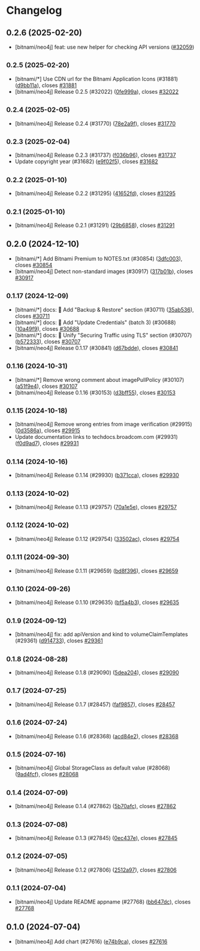 # Changelog

## 0.2.6 (2025-02-20)

* [bitnami/neo4j] feat: use new helper for checking API versions ([#32059](https://github.com/bitnami/charts/pull/32059))

## <small>0.2.5 (2025-02-20)</small>

* [bitnami/*] Use CDN url for the Bitnami Application Icons (#31881) ([d9bb11a](https://github.com/bitnami/charts/commit/d9bb11a9076b9bfdcc70ea022c25ef50e9713657)), closes [#31881](https://github.com/bitnami/charts/issues/31881)
* [bitnami/neo4j] Release 0.2.5 (#32022) ([0fe999a](https://github.com/bitnami/charts/commit/0fe999af5041f466a4b0913670c16adf766ef693)), closes [#32022](https://github.com/bitnami/charts/issues/32022)

## <small>0.2.4 (2025-02-05)</small>

* [bitnami/neo4j] Release 0.2.4 (#31770) ([78e2a9f](https://github.com/bitnami/charts/commit/78e2a9f8451f8f159f3d1768080205ba784b686b)), closes [#31770](https://github.com/bitnami/charts/issues/31770)

## <small>0.2.3 (2025-02-04)</small>

* [bitnami/neo4j] Release 0.2.3 (#31737) ([f036b96](https://github.com/bitnami/charts/commit/f036b96e358ae1674322806a7f76a54ec57a7595)), closes [#31737](https://github.com/bitnami/charts/issues/31737)
* Update copyright year (#31682) ([e9f02f5](https://github.com/bitnami/charts/commit/e9f02f5007068751f7eb2270fece811e685c99b6)), closes [#31682](https://github.com/bitnami/charts/issues/31682)

## <small>0.2.2 (2025-01-10)</small>

* [bitnami/neo4j] Release 0.2.2 (#31295) ([41652fd](https://github.com/bitnami/charts/commit/41652fdf0e09f2f5ddcc22fd9ddaf61dcc5c2648)), closes [#31295](https://github.com/bitnami/charts/issues/31295)

## <small>0.2.1 (2025-01-10)</small>

* [bitnami/neo4j] Release 0.2.1 (#31291) ([29b6858](https://github.com/bitnami/charts/commit/29b6858ada26369db629e3c0215ab8ebe97411a4)), closes [#31291](https://github.com/bitnami/charts/issues/31291)

## 0.2.0 (2024-12-10)

* [bitnami/*] Add Bitnami Premium to NOTES.txt (#30854) ([3dfc003](https://github.com/bitnami/charts/commit/3dfc00376df6631f0ce54b8d440d477f6caa6186)), closes [#30854](https://github.com/bitnami/charts/issues/30854)
* [bitnami/neo4j] Detect non-standard images (#30917) ([317b01b](https://github.com/bitnami/charts/commit/317b01bed1fcd1c13f77a38295ea19d40cfbd34d)), closes [#30917](https://github.com/bitnami/charts/issues/30917)

## <small>0.1.17 (2024-12-09)</small>

* [bitnami/*] docs: :memo: Add "Backup & Restore" section (#30711) ([35ab536](https://github.com/bitnami/charts/commit/35ab5363741e7548f4076f04da6e62d10153c60c)), closes [#30711](https://github.com/bitnami/charts/issues/30711)
* [bitnami/*] docs: :memo: Add "Update Credentials" (batch 3) (#30688) ([10a49f9](https://github.com/bitnami/charts/commit/10a49f9ff2db1d9d11a6edd1c40a9f61803241bc)), closes [#30688](https://github.com/bitnami/charts/issues/30688)
* [bitnami/*] docs: :memo: Unify "Securing Traffic using TLS" section (#30707) ([b572333](https://github.com/bitnami/charts/commit/b57233336e4fe9af928ecb4f2a5f334011efb1bc)), closes [#30707](https://github.com/bitnami/charts/issues/30707)
* [bitnami/neo4j] Release 0.1.17 (#30841) ([d67bdde](https://github.com/bitnami/charts/commit/d67bdde9423969d62ad7d95771c779b6aeb55989)), closes [#30841](https://github.com/bitnami/charts/issues/30841)

## <small>0.1.16 (2024-10-31)</small>

* [bitnami/*] Remove wrong comment about imagePullPolicy (#30107) ([a51f9e4](https://github.com/bitnami/charts/commit/a51f9e4bb0fbf77199512d35de7ac8abe055d026)), closes [#30107](https://github.com/bitnami/charts/issues/30107)
* [bitnami/neo4j] Release 0.1.16 (#30153) ([d3bff55](https://github.com/bitnami/charts/commit/d3bff55c6eee70c87740fc60e26c3bb798f91e53)), closes [#30153](https://github.com/bitnami/charts/issues/30153)

## <small>0.1.15 (2024-10-18)</small>

* [bitnami/neo4j] Remove wrong entries from image verification (#29915) ([0d3586a](https://github.com/bitnami/charts/commit/0d3586acf10b4ab410e00608c832c59b4f2febc4)), closes [#29915](https://github.com/bitnami/charts/issues/29915)
* Update documentation links to techdocs.broadcom.com (#29931) ([f0d9ad7](https://github.com/bitnami/charts/commit/f0d9ad78f39f633d275fc576d32eae78ded4d0b8)), closes [#29931](https://github.com/bitnami/charts/issues/29931)

## <small>0.1.14 (2024-10-16)</small>

* [bitnami/neo4j] Release 0.1.14 (#29930) ([b371cca](https://github.com/bitnami/charts/commit/b371cca9ab0e0865cff14cf4d9b05745d093576c)), closes [#29930](https://github.com/bitnami/charts/issues/29930)

## <small>0.1.13 (2024-10-02)</small>

* [bitnami/neo4j] Release 0.1.13 (#29757) ([70a1e5e](https://github.com/bitnami/charts/commit/70a1e5e1240b563ec29150ff8db66bd4e6cba22e)), closes [#29757](https://github.com/bitnami/charts/issues/29757)

## <small>0.1.12 (2024-10-02)</small>

* [bitnami/neo4j] Release 0.1.12 (#29754) ([33502ac](https://github.com/bitnami/charts/commit/33502ac29cb4505d4f3f67fe91c06067a4d36873)), closes [#29754](https://github.com/bitnami/charts/issues/29754)

## <small>0.1.11 (2024-09-30)</small>

* [bitnami/neo4j] Release 0.1.11 (#29659) ([bd8f396](https://github.com/bitnami/charts/commit/bd8f396328ac5b066d30cc4e987ee1a2c75468bb)), closes [#29659](https://github.com/bitnami/charts/issues/29659)

## <small>0.1.10 (2024-09-26)</small>

* [bitnami/neo4j] Release 0.1.10 (#29635) ([bf5a4b3](https://github.com/bitnami/charts/commit/bf5a4b3d9abc819ab50dfc5ed23a15f6026adf93)), closes [#29635](https://github.com/bitnami/charts/issues/29635)

## <small>0.1.9 (2024-09-12)</small>

* [bitnami/neo4j] fix: add apiVersion and kind to volumeClaimTemplates (#29361) ([d914733](https://github.com/bitnami/charts/commit/d9147330c652f867a430ac8e6751e31cc5f606b0)), closes [#29361](https://github.com/bitnami/charts/issues/29361)

## <small>0.1.8 (2024-08-28)</small>

* [bitnami/neo4j] Release 0.1.8 (#29090) ([5dea204](https://github.com/bitnami/charts/commit/5dea2043afc0d635f9d13540b8a28831b1fa72ad)), closes [#29090](https://github.com/bitnami/charts/issues/29090)

## <small>0.1.7 (2024-07-25)</small>

* [bitnami/neo4j] Release 0.1.7 (#28457) ([faf9857](https://github.com/bitnami/charts/commit/faf98576a58b48ac3b3dcb514d01af518c1602c9)), closes [#28457](https://github.com/bitnami/charts/issues/28457)

## <small>0.1.6 (2024-07-24)</small>

* [bitnami/neo4j] Release 0.1.6 (#28368) ([acd84e2](https://github.com/bitnami/charts/commit/acd84e25a4954ba19eae6fe52662656bfa92745d)), closes [#28368](https://github.com/bitnami/charts/issues/28368)

## <small>0.1.5 (2024-07-16)</small>

* [bitnami/neo4j] Global StorageClass as default value (#28068) ([9ad4fcf](https://github.com/bitnami/charts/commit/9ad4fcfe96d37943e9f886723a217de6bd0c67f2)), closes [#28068](https://github.com/bitnami/charts/issues/28068)

## <small>0.1.4 (2024-07-09)</small>

* [bitnami/neo4j] Release 0.1.4 (#27862) ([5b70afc](https://github.com/bitnami/charts/commit/5b70afc341b67b30a8fff8e693ef4cea29217a28)), closes [#27862](https://github.com/bitnami/charts/issues/27862)

## <small>0.1.3 (2024-07-08)</small>

* [bitnami/neo4j] Release 0.1.3 (#27845) ([0ec437e](https://github.com/bitnami/charts/commit/0ec437e34f521df34fb2d61a7e83e6c8a11acd48)), closes [#27845](https://github.com/bitnami/charts/issues/27845)

## <small>0.1.2 (2024-07-05)</small>

* [bitnami/neo4j] Release 0.1.2 (#27806) ([2512a97](https://github.com/bitnami/charts/commit/2512a9733bcfbe3e517dab1c057e66a8755525ca)), closes [#27806](https://github.com/bitnami/charts/issues/27806)

## <small>0.1.1 (2024-07-04)</small>

* [bitnami/neo4j] Update README appname (#27768) ([bb647dc](https://github.com/bitnami/charts/commit/bb647dc15589ec4ddd3714348812d90c85b87587)), closes [#27768](https://github.com/bitnami/charts/issues/27768)

## 0.1.0 (2024-07-04)

* [bitnami/neo4j] Add chart (#27616) ([e74b9ca](https://github.com/bitnami/charts/commit/e74b9ca8c835de26038be0f976233222958fd211)), closes [#27616](https://github.com/bitnami/charts/issues/27616)
